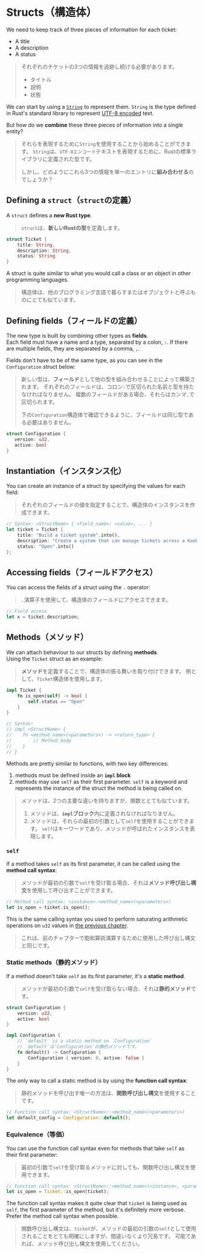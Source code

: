 # Structs（構造体）

We need to keep track of three pieces of information for each ticket:

- A title
- A description
- A status

> それぞれのチケットの3つの情報を追跡し続ける必要があります。
>
> - タイトル
> - 説明
> - 状態

We can start by using a [`String`](https://doc.rust-lang.org/std/string/struct.String.html)
to represent them. `String` is the type defined in Rust's standard library to represent
[UTF-8 encoded](https://en.wikipedia.org/wiki/UTF-8) text.

But how do we **combine** these three pieces of information into a single entity?

> それらを表現するために`String`を使用することから始めることができます。
> `String`は、`UTF-8エンコード`テキストを表現するために、Rustの標準ライブラリに定義された型です。
>
> しかし、どのようにこれら3つの情報を単一のエントリに**組み合わせる**のでしょうか？

## Defining a `struct`（`struct`の定義）

A `struct` defines a **new Rust type**.

> `struct`は、**新しいRustの型**を定義します。

```rust
struct Ticket {
    title: String,
    description: String,
    status: String
}
```

A struct is quite similar to what you would call a class or an object in other programming languages.

> 構造体は、他のプログラミング言語で暮らすまたはオブジェクトと呼ぶものにとても似ています。

## Defining fields（フィールドの定義）

The new type is built by combining other types as **fields**.\
Each field must have a name and a type, separated by a colon, `:`. If there are multiple fields, they are separated by a comma, `,`.

Fields don't have to be of the same type, as you can see in the `Configuration` struct below:

> 新しい型は、**フィールド**として他の型を組み合わせることによって構築されます。
> それぞれのフィールドは、コロン`:`で区切られた名前と型を持たなければなりません。
> 複数のフィールドがある場合、それらはカンマ`,`で区切られます。
>
> 下の`Configuration`構造体で確認できるように、フィールドは同じ型である必要はありません。

```rust
struct Configuration {
   version: u32,
   active: bool
}
```

## Instantiation（インスタンス化）

You can create an instance of a struct by specifying the values for each field:

> それぞれのフィールドの値を指定することで、構造体のインスタンスを作成できます。

```rust
// Syntax: <StructName> { <field_name>: <value>, ... }
let ticket = Ticket {
    title: "Build a ticket system".into(),
    description: "Create a system that can manage tickets across a Kanban board".into(),
    status: "Open".into()
};
```

## Accessing fields（フィールドアクセス）

You can access the fields of a struct using the `.` operator:

> `.`演算子を使用して、構造体のフィールドにアクセスできます。

```rust
// Field access
let x = ticket.description;
```

## Methods（メソッド）

We can attach behaviour to our structs by defining **methods**.\
Using the `Ticket` struct as an example:

> **メソッド**を定義することで、構造体の振る舞いを取り付けできます。
> 例として、`Ticket`構造体を使用します。

```rust
impl Ticket {
    fn is_open(self) -> bool {
        self.status == "Open"
    }
}

// Syntax:
// impl <StructName> {
//    fn <method_name>(<parameters>) -> <return_type> {
//        // Method body
//    }
// }
```

Methods are pretty similar to functions, with two key differences:

1. methods must be defined inside an **`impl` block**
2. methods may use `self` as their first parameter.
   `self` is a keyword and represents the instance of the struct the method is being called on.

> メソッドは、2つの主要な違いを持ちますが、関数ととても似ています。
>
> 1. メソッドは、**`impl`ブロック**内に定義されなければなりません。
> 2. メソッドは、それらの最初の引数として`self`を使用することができます。
>    `self`はキーワードであり、メソッドが呼ばれたインスタンスを表現します。

### `self`

If a method takes `self` as its first parameter, it can be called using the **method call syntax**:

> メソッドが最初の引数で`self`を受け取る場合、それは**メソッド呼び出し構文**を使用して呼び出すことができます。

```rust
// Method call syntax: <instance>.<method_name>(<parameters>)
let is_open = ticket.is_open();
```

This is the same calling syntax you used to perform saturating arithmetic operations on `u32` values
in [the previous chapter](../02_basic_calculator/09_saturating.md).

> これは、前のチャプターで飽和算術演算するために使用した呼び出し構文と同じです。

### Static methods（静的メソッド）

If a method doesn't take `self` as its first parameter, it's a **static method**.

> メソッドが最初の引数で`self`を受け取らない場合、それは**静的メソッド**です。

```rust
struct Configuration {
    version: u32,
    active: bool
}

impl Configuration {
    // `default` is a static method on `Configuration`
    // `default`は`Configuration`の静的メソッドです。
    fn default() -> Configuration {
        Configuration { version: 0, active: false }
    }
}
```

The only way to call a static method is by using the **function call syntax**:

> 静的メソッドを呼び出す唯一の方法は、**関数呼び出し構文**を使用することです。

```rust
// Function call syntax: <StructName>::<method_name>(<parameters>)
let default_config = Configuration::default();
```

### Equivalence（等価）

You can use the function call syntax even for methods that take `self` as their first parameter:

> 最初の引数で`self`を受け取るメソッドに対しても、関数呼び出し構文を使用できます。

```rust
// Function call syntax: <StructName>::<method_name>(<instance>, <parameters>)
let is_open = Ticket::is_open(ticket);
```

The function call syntax makes it quite clear that `ticket` is being used as `self`, the first parameter of the method,
but it's definitely more verbose. Prefer the method call syntax when possible.

> 関数呼び出し構文は、`ticket`が、メソッドの最初の引数の`self`として使用されることをとても明確にしますが、間違いなくより冗長です。
> 可能であれば、メソッド呼び出し構文を使用してください。
